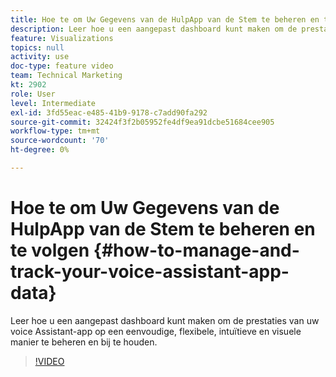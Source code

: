```yaml
---
title: Hoe te om Uw Gegevens van de HulpApp van de Stem te beheren en te volgen
description: Leer hoe u een aangepast dashboard kunt maken om de prestaties van uw voice Assistant-app op een eenvoudige, flexibele, intuïtieve en visuele manier te beheren en bij te houden.
feature: Visualizations
topics: null
activity: use
doc-type: feature video
team: Technical Marketing
kt: 2902
role: User
level: Intermediate
exl-id: 3fd55eac-e485-41b9-9178-c7add90fa292
source-git-commit: 32424f3f2b05952fe4df9ea91dcbe51684cee905
workflow-type: tm+mt
source-wordcount: '70'
ht-degree: 0%

---
```


# Hoe te om Uw Gegevens van de HulpApp van de Stem te beheren en te volgen {#how-to-manage-and-track-your-voice-assistant-app-data}

Leer hoe u een aangepast dashboard kunt maken om de prestaties van uw voice Assistant-app op een eenvoudige, flexibele, intuïtieve en visuele manier te beheren en bij te houden.

>[!VIDEO](https://video.tv.adobe.com/v/27224/?quality=9)
